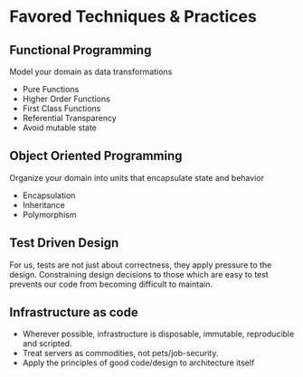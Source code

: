 

# Favored Techniques & Practices

## Functional Programming

Model your domain as data transformations

- Pure Functions
- Higher Order Functions
- First Class Functions
- Referential Transparency
- Avoid mutable state

## Object Oriented Programming

Organize your domain into units that encapsulate state and behavior

- Encapsulation
- Inheritance
- Polymorphism

## Test Driven Design 

For us, tests are not just about correctness, they apply pressure to the design. Constraining design decisions to those which are easy to test prevents our code from becoming difficult to maintain.

## Infrastructure as code 

- Wherever possible, infrastructure is disposable, immutable, reproducible and scripted.  
- Treat servers as commodities, not pets/job-security.
- Apply the principles of good code/design to architecture itself


